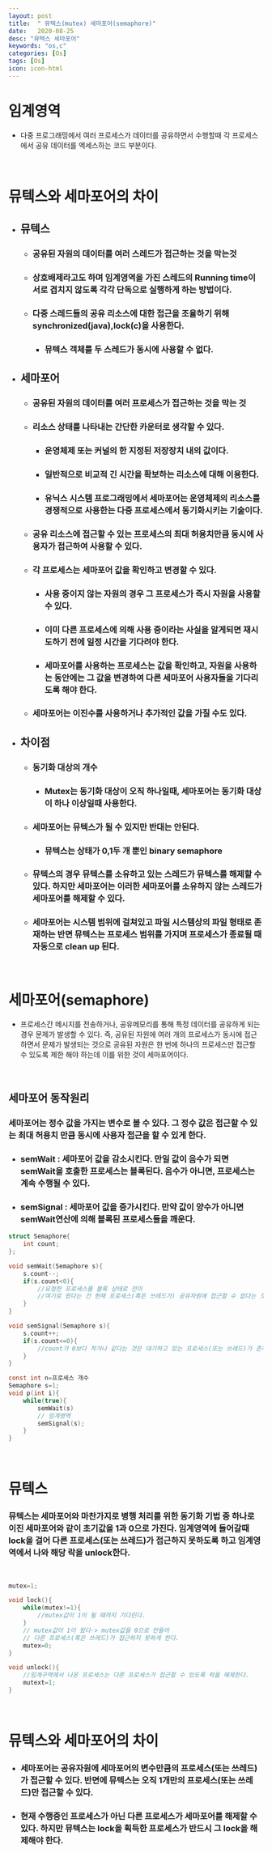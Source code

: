 ```yaml
---
layout: post
title:  " 뮤텍스(mutex) 세마포어(semaphore)"
date:   2020-08-25
desc: "뮤텍스 세마포어"
keywords: "os,c"
categories: [Os]
tags: [Os]
icon: icon-html
---
```


임계영역
====

+ 다중 프로그래밍에서 여러 프로세스가 데이터를 공유하면서 수행할때 각 프로세스에서 공유 데이터를 엑세스하는 코드 부분이다.


<br/>

뮤텍스와 세마포어의 차이
====
+ ## 뮤텍스
    + ### 공유된 자원의 데이터를 여러 스레드가 접근하는 것을 막는것
    + ### 상호배제라고도 하며 임계영역을 가진 스레드의 Running time이 서로 겹치지 않도록 각각 단독으로 실행하게 하는 방법이다.
    + ### 다중 스레드들의 공유 리소스에 대한 접근을 조율하기 위해 synchronized(java),lock(c)을 사용한다.
        + ### 뮤텍스 객체를 두 스레드가 동시에 사용할 수 없다.
+ ## 세마포어
    + ### 공유된 자원의 데이터를 여러 프로세스가 접근하는 것을 막는 것
    + ### 리소스 상태를 나타내는 간단한 카운터로 생각할 수 있다.
        + ### 운영체제 또는 커널의 한 지정된 저장장치 내의 값이다.
        + ### 일반적으로 비교적 긴 시간을 확보하는 리소스에 대해 이용한다.
        + ### 유닉스 시스템 프로그래밍에서 세마포어는 운영체제의 리소스를 경쟁적으로 사용한는 다중 프로세스에서 동기화시키는 기술이다.
    + ### 공유 리소스에 접근할 수 있는 프로세스의 최대 허용치만큼 동시에 사용자가 접근하여 사용할 수 있다.
    + ### 각 프로세스는 세마포어 값을 확인하고 변경할 수 있다.
        + ### 사용 중이지 않는 자원의 경우 그 프로세스가 즉시 자원을 사용할 수 있다.
        + ### 이미 다른 프로세스에 의해 사용 중이라는 사실을 알게되면 재시도하기 전에 일정 시간을 기다려야 한다.
        + ### 세마포어를 사용하는 프로세스는 값을 확인하고, 자원을 사용하는 동안에는 그 값을 변경하여 다른 세마포어 사용자들을 기다리도록 해야 한다.
    + ### 세마포어는 이진수를 사용하거나 추가적인 값을 가질 수도 있다.

+ ## 차이점
    + ### 동기화 대상의 개수
        + ### Mutex는 동기화 대상이 오직 하나일때, 세마포어는 동기화 대상이 하나 이상일때 사용한다.
    + ### 세마포어는 뮤텍스가 될 수 있지만 반대는 안된다.
        + ### 뮤텍스는 상태가 0,1두 개 뿐인 binary semaphore
    + ### 뮤텍스의 경우 뮤텍스를 소유하고 있는 스레드가 뮤텍스를 해제할 수 있다. 하지만 세마포어는 이러한 세마포어를 소유하지 않는 스레드가 세마포어를 해제할 수 있다.
    + ### 세마포어는 시스템 범위에 걸쳐있고 파일 시스템상의 파일 형태로 존재하는 반면 뮤텍스는 프로세스 범위를 가지며 프로세스가 종료될 때 자동으로 clean up 된다.









<br/>

세마포어(semaphore)
====

+ 프로세스간 메시지를 전송하거나, 공유메모리를 통해 특정 데이터를 공유하게 되는 경우 문제가 발생할 수 있다. 즉, 공유된 자원에 여러 개의 프로세스가 동시에 접근하면서 문제가 발생되는 것으로 공유된 자원은 한 번에 하나의 프로세스만 접근할 수 있도록 제한 해야 하는데 이를 위한 것이 세마포어이다.

<br/>

## 세마포어 동작원리
### 세마포어는 정수 값을 가지는 변수로 볼 수 있다. 그 정수 값은 접근할 수 있는 최대 허용치 만큼 동시에 사용자 접근을 할 수 있게 한다.

+ ### semWait : 세마포어 값을 감소시킨다. 만일 값이 음수가 되면 semWait을 호출한 프로세스는 블록된다. 음수가 아니면, 프로세스는 계속 수행될 수 있다.

+ ### semSignal : 세마포어 값을 증가시킨다. 만약 값이 양수가 아니면 semWait연산에 의해 블록된 프로세스들을 깨운다.

``` c
struct Semaphore{
    int count;
};

void semWait(Semaphore s){
    s.count--;
    if(s.count<0){
        //요청한 프로세스를 블록 상태로 전이
        //여기로 왔다는 건 현재 프로세스(혹은 쓰레드가) 공유자원에 접근할 수 없다는 것을 의미한다.
    }
}

void semSignal(Semaphore s){
    s.count++;
    if(s.count<=0){
        //count가 0보다 작거나 같다는 것은 대기하고 있는 프로세스(또는 쓰레드)가 존재한다는 것을 의미한다.
    }
}

const int n=프로세스 개수
Semaphore s=1;
void p(int i){
    while(true){
        semWait(s)
        // 임계영역
        semSignal(s);
    }
}
```

<br/>

뮤텍스
====


### 뮤텍스는 세마포어와 마찬가지로 병행 처리를 위한 동기화 기법 중 하나로 이진 세마포어와 같이 초기값을 1과 0으로 가진다. 임계영역에 들어갈때 lock을 걸어 다른 프로세스(또는 쓰레드)가 접근하지 못하도록 하고 임계영역에서 나와 해당 락을 unlock한다.

<br/>

``` c
mutex=1;

void lock(){
    while(mutex!=1){
        //mutex값이 1이 될 때까지 기다린다.
    }
    // mutex값이 1이 됬다-> mutex값을 0으로 만들어
    // 다른 프로세스(혹은 쓰레드)가 접근하지 못하게 한다.
    mutex=0;
}

void unlock(){
    //임계구역에서 나온 프로세스는 다른 프로세스가 접근할 수 있도록 락을 해제한다.
    mutext=1;
}
```

<br/>

뮤텍스와 세마포어의 차이
====
+ ### 세마포어는 공유자원에 세마포어의 변수만큼의 프로세스(또는 쓰레드)가 접근할 수 있다. 반면에 뮤텍스는 오직 1개만의 프로세스(또는 쓰레드)만 접근할 수 있다.
+ ### 현재 수행중인 프로세스가 아닌 다른 프로세스가 세마포어를 해제할 수 있다. 하지만 뮤텍스는 lock을 획득한 프로세스가 반드시 그 lock을 해제해야 한다.
